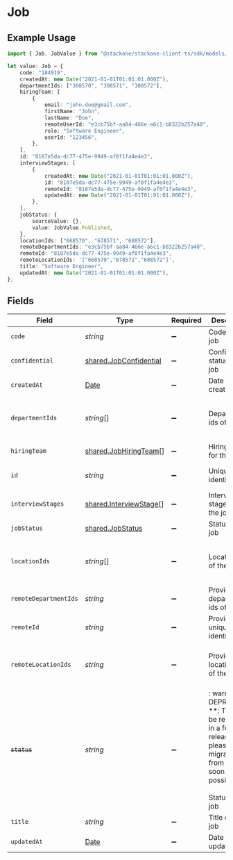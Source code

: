 # Job

## Example Usage

```typescript
import { Job, JobValue } from "@stackone/stackone-client-ts/sdk/models/shared";

let value: Job = {
    code: "184919",
    createdAt: new Date("2021-01-01T01:01:01.000Z"),
    departmentIds: ["308570", "308571", "308572"],
    hiringTeam: [
        {
            email: "john.doe@gmail.com",
            firstName: "John",
            lastName: "Doe",
            remoteUserId: "e3cb75bf-aa84-466e-a6c1-b8322b257a48",
            role: "Software Engineer",
            userId: "123456",
        },
    ],
    id: "8187e5da-dc77-475e-9949-af0f1fa4e4e3",
    interviewStages: [
        {
            createdAt: new Date("2021-01-01T01:01:01.000Z"),
            id: "8187e5da-dc77-475e-9949-af0f1fa4e4e3",
            remoteId: "8187e5da-dc77-475e-9949-af0f1fa4e4e3",
            updatedAt: new Date("2021-01-01T01:01:01.000Z"),
        },
    ],
    jobStatus: {
        sourceValue: {},
        value: JobValue.Published,
    },
    locationIds: ["668570", "678571", "688572"],
    remoteDepartmentIds: "e3cb75bf-aa84-466e-a6c1-b8322b257a48",
    remoteId: "8187e5da-dc77-475e-9949-af0f1fa4e4e3",
    remoteLocationIds: '["668570","678571","688572"]',
    title: "Software Engineer",
    updatedAt: new Date("2021-01-01T01:01:01.000Z"),
};
```

## Fields

| Field                                                                                                                                      | Type                                                                                                                                       | Required                                                                                                                                   | Description                                                                                                                                | Example                                                                                                                                    |
| ------------------------------------------------------------------------------------------------------------------------------------------ | ------------------------------------------------------------------------------------------------------------------------------------------ | ------------------------------------------------------------------------------------------------------------------------------------------ | ------------------------------------------------------------------------------------------------------------------------------------------ | ------------------------------------------------------------------------------------------------------------------------------------------ |
| `code`                                                                                                                                     | *string*                                                                                                                                   | :heavy_minus_sign:                                                                                                                         | Code of the job                                                                                                                            | 184919                                                                                                                                     |
| `confidential`                                                                                                                             | [shared.JobConfidential](../../../sdk/models/shared/jobconfidential.md)                                                                    | :heavy_minus_sign:                                                                                                                         | Confidential status of the job                                                                                                             |                                                                                                                                            |
| `createdAt`                                                                                                                                | [Date](https://developer.mozilla.org/en-US/docs/Web/JavaScript/Reference/Global_Objects/Date)                                              | :heavy_minus_sign:                                                                                                                         | Date of creation                                                                                                                           | 2021-01-01T01:01:01.000Z                                                                                                                   |
| `departmentIds`                                                                                                                            | *string*[]                                                                                                                                 | :heavy_minus_sign:                                                                                                                         | Department ids of the job                                                                                                                  | [<br/>"308570",<br/>"308571",<br/>"308572"<br/>]                                                                                           |
| `hiringTeam`                                                                                                                               | [shared.JobHiringTeam](../../../sdk/models/shared/jobhiringteam.md)[]                                                                      | :heavy_minus_sign:                                                                                                                         | Hiring team for the job.                                                                                                                   |                                                                                                                                            |
| `id`                                                                                                                                       | *string*                                                                                                                                   | :heavy_minus_sign:                                                                                                                         | Unique identifier                                                                                                                          | 8187e5da-dc77-475e-9949-af0f1fa4e4e3                                                                                                       |
| `interviewStages`                                                                                                                          | [shared.InterviewStage](../../../sdk/models/shared/interviewstage.md)[]                                                                    | :heavy_minus_sign:                                                                                                                         | Interview stages for the job.                                                                                                              |                                                                                                                                            |
| `jobStatus`                                                                                                                                | [shared.JobStatus](../../../sdk/models/shared/jobstatus.md)                                                                                | :heavy_minus_sign:                                                                                                                         | Status of the job                                                                                                                          |                                                                                                                                            |
| `locationIds`                                                                                                                              | *string*[]                                                                                                                                 | :heavy_minus_sign:                                                                                                                         | Location ids of the job                                                                                                                    | [<br/>"668570",<br/>"678571",<br/>"688572"<br/>]                                                                                           |
| `remoteDepartmentIds`                                                                                                                      | *string*                                                                                                                                   | :heavy_minus_sign:                                                                                                                         | Provider's department ids of the job                                                                                                       | e3cb75bf-aa84-466e-a6c1-b8322b257a48                                                                                                       |
| `remoteId`                                                                                                                                 | *string*                                                                                                                                   | :heavy_minus_sign:                                                                                                                         | Provider's unique identifier                                                                                                               | 8187e5da-dc77-475e-9949-af0f1fa4e4e3                                                                                                       |
| `remoteLocationIds`                                                                                                                        | *string*                                                                                                                                   | :heavy_minus_sign:                                                                                                                         | Provider's location ids of the job                                                                                                         | [<br/>"668570",<br/>"678571",<br/>"688572"<br/>]                                                                                           |
| ~~`status`~~                                                                                                                               | *string*                                                                                                                                   | :heavy_minus_sign:                                                                                                                         | : warning: ** DEPRECATED **: This will be removed in a future release, please migrate away from it as soon as possible.<br/><br/>Status of the job | archived                                                                                                                                   |
| `title`                                                                                                                                    | *string*                                                                                                                                   | :heavy_minus_sign:                                                                                                                         | Title of the job                                                                                                                           | Software Engineer                                                                                                                          |
| `updatedAt`                                                                                                                                | [Date](https://developer.mozilla.org/en-US/docs/Web/JavaScript/Reference/Global_Objects/Date)                                              | :heavy_minus_sign:                                                                                                                         | Date of last update                                                                                                                        | 2021-01-01T01:01:01.000Z                                                                                                                   |